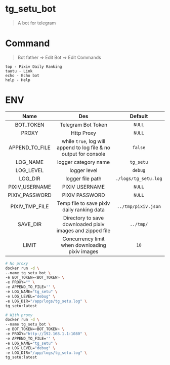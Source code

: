# tg_setu_bot
> A bot for telegram  

# Command
> Bot father ⇒ Edit Bot ⇒ Edit Commands  

```text
top - Pixiv Daily Ranking
taotu - Link
echo - Echo bot
help - Help
```

# ENV

|Name|Des|Default|
|:--:|:--:|:--:|
|BOT_TOKEN|Telegram Bot Token|`NULL`|
|PROXY|Http Proxy|`NULL`|
|APPEND_TO_FILE|while `true`, log will append to log file & no output for console|`false`|
|LOG_NAME|logger category name|`tg_setu`|
|LOG_LEVEL|logger level|`debug`|
|LOG_DIR|logger file path|`./logs/tg_setu.log`|
|PIXIV_USERNAME|PIXIV USERNAME|`NULL`|
|PIXIV_PASSWORD|PIXIV PASSWORD|`NULL`|
|PIXIV_TMP_FILE|Temp file to save pixiv daily ranking data|`../tmp/pixiv.json`|
|SAVE_DIR|Directory to save downloaded pixiv images and zipped file|`../tmp/`|
|LIMIT| Concurrency limit when downloading pixiv images|`10`|

```bash
# No proxy
docker run -d \
--name tg_setu_bot \
-e BOT_TOKEN=<BOT_TOKEN> \
-e PROXY="" \
-e APPEND_TO_FILE='' \
-e LOG_NAME="tg_setu" \
-e LOG_LEVEL="debug" \
-e LOG_DIR="/app/logs/tg_setu.log" \
tg_setu:latest

# With proxy
docker run -d \
--name tg_setu_bot \
-e BOT_TOKEN=<BOT_TOKEN> \
-e PROXY="http://192.168.1.1:1080" \
-e APPEND_TO_FILE='' \
-e LOG_NAME="tg_setu" \
-e LOG_LEVEL="debug" \
-e LOG_DIR="/app/logs/tg_setu.log" \
tg_setu:latest
```